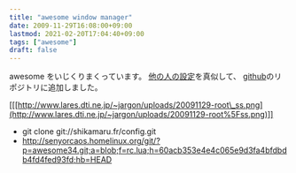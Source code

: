 ```yaml
---
title: "awesome window manager"
date: 2009-11-29T16:08:00+09:00
lastmod: 2021-02-20T17:04:40+09:00
tags: ["awesome"]
draft: false
---
```


awesome をいじくりまくっています。
[他の人の設定](http://awesome.naquadah.org/wiki/User%5FConfiguration%5FFiles)を真似して、
[github](http://github.com/ac1965/awesome-config)のリポジトリに追加しました。

[[[http://www.lares.dti.ne.jp/~jargon/uploads/20091129-root\_ss.png](http://www.lares.dti.ne.jp/~jargon/uploads/20091129-root%5Fss.png)]]

-   git clone git://shikamaru.fr/config.git
-   <http://senyorcaos.homelinux.org/git/?p=awesome34.git;a=blob;f=rc.lua;h=60acb353e4e4c065e9d3fa4bfdbdb4fd4fed93fd;hb=HEAD>